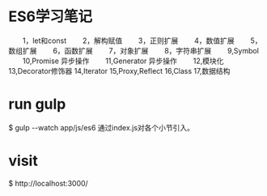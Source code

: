 # ES6学习笔记
　　1，let和const 
　　2，解构赋值
　　3，正则扩展
　　4，数值扩展
　　5，数组扩展
　　6，函数扩展
　　7，对象扩展
　　8，字符串扩展
　　9,Symbol
　　10,Promise 异步操作
　　11,Generator 异步操作
　　12,模块化
   13,Decorator修饰器
   14,Iterator
   15,Proxy,Reflect
   16,Class
   17,数据结构
# run gulp
$ gulp --watch
	app/js/es6   通过index.js对各个小节引入。

# visit
$ http://localhost:3000/
